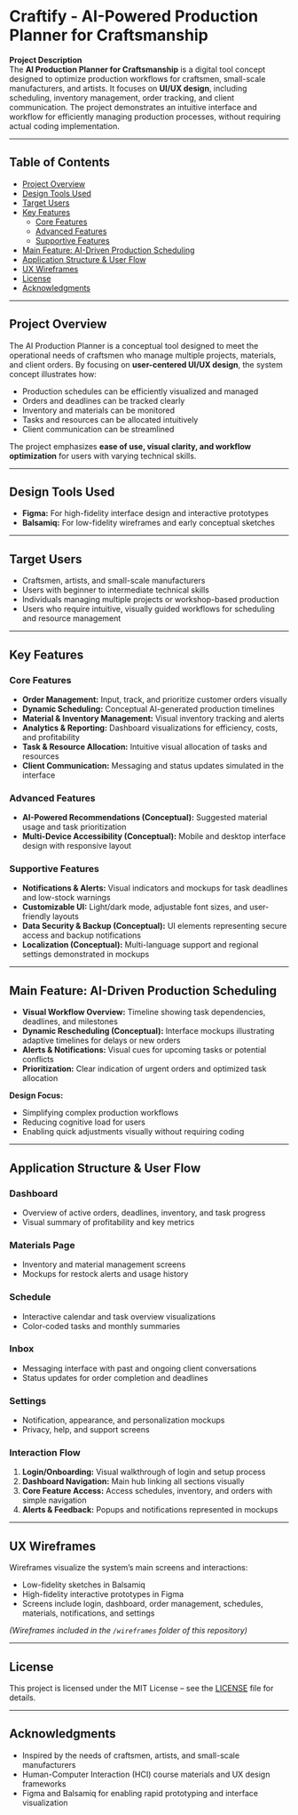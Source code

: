 # Craftify - AI-Powered Production Planner for Craftsmanship

**Project Description**  
The **AI Production Planner for Craftsmanship** is a digital tool concept designed to optimize production workflows for craftsmen, small-scale manufacturers, and artists. It focuses on **UI/UX design**, including scheduling, inventory management, order tracking, and client communication. The project demonstrates an intuitive interface and workflow for efficiently managing production processes, without requiring actual coding implementation.  

---

## Table of Contents

- [Project Overview](#project-overview)  
- [Design Tools Used](#design-tools-used)  
- [Target Users](#target-users)  
- [Key Features](#key-features)  
  - [Core Features](#core-features)  
  - [Advanced Features](#advanced-features)  
  - [Supportive Features](#supportive-features)  
- [Main Feature: AI-Driven Production Scheduling](#main-feature-ai-driven-production-scheduling)  
- [Application Structure & User Flow](#application-structure--user-flow)  
- [UX Wireframes](#ux-wireframes)  
- [License](#license)  
- [Acknowledgments](#acknowledgments)  

---

## Project Overview

The AI Production Planner is a conceptual tool designed to meet the operational needs of craftsmen who manage multiple projects, materials, and client orders. By focusing on **user-centered UI/UX design**, the system concept illustrates how:  

- Production schedules can be efficiently visualized and managed  
- Orders and deadlines can be tracked clearly  
- Inventory and materials can be monitored  
- Tasks and resources can be allocated intuitively  
- Client communication can be streamlined  

The project emphasizes **ease of use, visual clarity, and workflow optimization** for users with varying technical skills.  

---

## Design Tools Used

- **Figma:** For high-fidelity interface design and interactive prototypes  
- **Balsamiq:** For low-fidelity wireframes and early conceptual sketches  

---

## Target Users

- Craftsmen, artists, and small-scale manufacturers  
- Users with beginner to intermediate technical skills  
- Individuals managing multiple projects or workshop-based production  
- Users who require intuitive, visually guided workflows for scheduling and resource management  

---

## Key Features

### Core Features
- **Order Management:** Input, track, and prioritize customer orders visually  
- **Dynamic Scheduling:** Conceptual AI-generated production timelines  
- **Material & Inventory Management:** Visual inventory tracking and alerts  
- **Analytics & Reporting:** Dashboard visualizations for efficiency, costs, and profitability  
- **Task & Resource Allocation:** Intuitive visual allocation of tasks and resources  
- **Client Communication:** Messaging and status updates simulated in the interface  

### Advanced Features
- **AI-Powered Recommendations (Conceptual):** Suggested material usage and task prioritization  
- **Multi-Device Accessibility (Conceptual):** Mobile and desktop interface design with responsive layout  

### Supportive Features
- **Notifications & Alerts:** Visual indicators and mockups for task deadlines and low-stock warnings  
- **Customizable UI:** Light/dark mode, adjustable font sizes, and user-friendly layouts  
- **Data Security & Backup (Conceptual):** UI elements representing secure access and backup notifications  
- **Localization (Conceptual):** Multi-language support and regional settings demonstrated in mockups  

---

## Main Feature: AI-Driven Production Scheduling

- **Visual Workflow Overview:** Timeline showing task dependencies, deadlines, and milestones  
- **Dynamic Rescheduling (Conceptual):** Interface mockups illustrating adaptive timelines for delays or new orders  
- **Alerts & Notifications:** Visual cues for upcoming tasks or potential conflicts  
- **Prioritization:** Clear indication of urgent orders and optimized task allocation  

**Design Focus:**  
- Simplifying complex production workflows  
- Reducing cognitive load for users  
- Enabling quick adjustments visually without requiring coding  

---

## Application Structure & User Flow

### Dashboard
- Overview of active orders, deadlines, inventory, and task progress  
- Visual summary of profitability and key metrics  

### Materials Page
- Inventory and material management screens  
- Mockups for restock alerts and usage history  

### Schedule
- Interactive calendar and task overview visualizations  
- Color-coded tasks and monthly summaries  

### Inbox
- Messaging interface with past and ongoing client conversations  
- Status updates for order completion and deadlines  

### Settings
- Notification, appearance, and personalization mockups  
- Privacy, help, and support screens  

### Interaction Flow
1. **Login/Onboarding:** Visual walkthrough of login and setup process  
2. **Dashboard Navigation:** Main hub linking all sections visually  
3. **Core Feature Access:** Access schedules, inventory, and orders with simple navigation  
4. **Alerts & Feedback:** Popups and notifications represented in mockups  

---

## UX Wireframes

Wireframes visualize the system’s main screens and interactions:  

- Low-fidelity sketches in Balsamiq  
- High-fidelity interactive prototypes in Figma  
- Screens include login, dashboard, order management, schedules, materials, notifications, and settings  

*(Wireframes included in the `/wireframes` folder of this repository)*  

---

## License

This project is licensed under the MIT License – see the [LICENSE](LICENSE) file for details.  

---

## Acknowledgments

- Inspired by the needs of craftsmen, artists, and small-scale manufacturers  
- Human-Computer Interaction (HCI) course materials and UX design frameworks  
- Figma and Balsamiq for enabling rapid prototyping and interface visualization  
